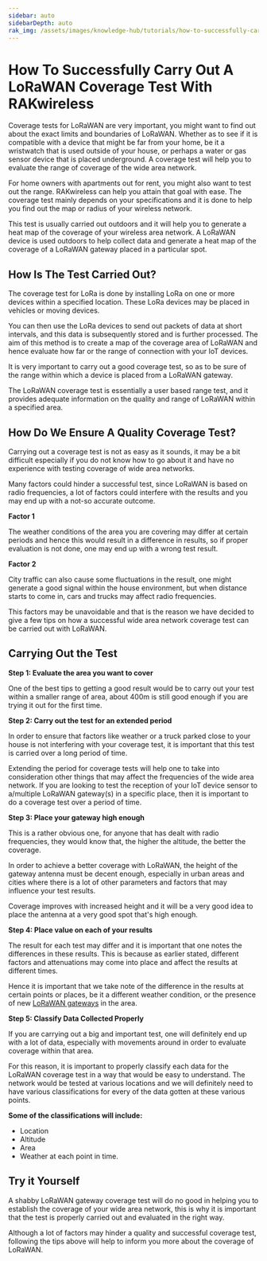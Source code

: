 ```yaml
---
sidebar: auto
sidebarDepth: auto
rak_img: /assets/images/knowledge-hub/tutorials/how-to-successfully-carry-out-a-lorawan-coverage-test-with-rakwireless/overview.jpg
---
```


# How To Successfully Carry Out A LoRaWAN Coverage Test With RAKwireless

<rk-img
  src="/assets/images/knowledge-hub/tutorials/how-to-successfully-carry-out-a-lorawan-coverage-test-with-rakwireless/overview.jpg"
/>

Coverage tests for LoRaWAN are very important, you might want to find out about the exact limits and boundaries of LoRaWAN. Whether as to see if it is compatible with a device that might be far from your home, be it a wristwatch that is used outside of your house, or perhaps a water or gas sensor device that is placed underground. A coverage test will help you to evaluate the range of coverage of the wide area network.

For home owners with apartments out for rent, you might also want to test out the range. RAKwireless can help you attain that goal with ease. The coverage test mainly depends on your specifications and it is done to help you find out the map or radius of your wireless network.

This test is usually carried out outdoors and it will help you to generate a heat map of the coverage of your wireless area network. A LoRaWAN device is used outdoors to help collect data and generate a heat map of the coverage of a LoRaWAN gateway placed in a particular spot.

## How Is The Test Carried Out?

The coverage test for LoRa is done by installing LoRa on one or more devices within a specified location. These LoRa devices may be placed in vehicles or moving devices.

You can then use the LoRa devices to send out packets of data at short intervals, and this data is subsequently stored and is further processed. The aim of this method is to create a map of the coverage area of LoRaWAN and hence evaluate how far or the range of connection with your IoT devices.

It is very important to carry out a good coverage test, so as to be sure of the range within which a device is placed from a LoRaWAN gateway.

The LoRaWAN coverage test is essentially a user based range test, and it provides adequate information on the quality and range of LoRaWAN within a specified area.

<rk-img
  src="/assets/images/knowledge-hub/tutorials/how-to-successfully-carry-out-a-lorawan-coverage-test-with-rakwireless/carry-out.png"
/>

## How Do We Ensure A Quality Coverage Test? 

Carrying out a coverage test is not as easy as it sounds, it may be a bit difficult especially if you do not know how to go about it and have no experience with testing coverage of wide area networks.

Many factors could hinder a successful test, since LoRaWAN is based on radio frequencies, a lot of factors could interfere with the results and you may end up with a not-so accurate outcome.

<b>Factor 1</b>

The weather conditions of the area you are covering may differ at certain periods and hence this would result in a difference in results, so if proper evaluation is not done, one may end up with a wrong test result.

<b>Factor 2</b>

City traffic can also cause some fluctuations in the result, one might generate a good signal within the house environment, but when distance starts to come in, cars and trucks may affect radio frequencies.

This factors may be unavoidable and that is the reason we have decided to give a few tips on how a successful wide area network coverage test can be carried out with LoRaWAN.

## Carrying Out the Test

<b>Step 1: Evaluate the area you want to cover</b>

One of the best tips to getting a good result would be to carry out your test within a smaller range of area, about 400m is still good enough if you are trying it out for the first time.

<b>Step 2: Carry out the test for an extended period</b>

In order to ensure that factors like weather or a truck parked close to your house is not interfering with your coverage test, it is important that this test is carried over a long period of time.

Extending the period for coverage tests will help one to take into consideration other things that may affect the frequencies of the wide area network. If you are looking to test the reception of your IoT device sensor to a/multiple LoRaWAN gateway(s) in a specific place, then it is important to do a coverage test over a period of time.

<b>Step 3: Place your gateway high enough</b>

This is a rather obvious one, for anyone that has dealt with radio frequencies, they would know that, the higher the altitude, the better the coverage.

In order to achieve a better coverage with LoRaWAN, the height of the gateway antenna must be decent enough, especially in urban areas and cities where there is a lot of other parameters and factors that may influence your test results.

Coverage improves with increased height and it will be a very good idea to place the antenna at a very good spot that's high enough.

<b>Step 4: Place value on each of your results</b>

The result for each test may differ and it is important that one notes the differences in these results. This is because as earlier stated, different factors and attenuations may come into place and affect the results at different times.

Hence it is important that we take note of the difference in the results at certain points or places, be it a different weather condition, or the presence of new [LoRaWAN gateways](https://store.rakwireless.com/collections/lorawan-gateways-concentrators) in the area.

<b>Step 5: Classify Data Collected Properly</b>

If you are carrying out a big and important test, one will definitely end up with a lot of data, especially with movements around in order to evaluate coverage within that area.

For this reason, it is important to properly classify each data for the LoRaWAN coverage test in a way that would be easy to understand. The network would be tested at various locations and we will definitely need to have various classifications for every of the data gotten at these various points.

<rk-img
  src="/assets/images/knowledge-hub/tutorials/how-to-successfully-carry-out-a-lorawan-coverage-test-with-rakwireless/overview.jpg"
/>

<b>Some of the classifications will include:</b>

* Location
* Altitude
* Area
* Weather at each point in time.

## Try it Yourself

A shabby LoRaWAN gateway coverage test will do no good in helping you to establish the coverage of your wide area network, this is why it is important that the test is properly carried out and evaluated in the right way.

Although a lot of factors may hinder a quality and successful coverage test, following the tips above will help to inform you more about the coverage of LoRaWAN.